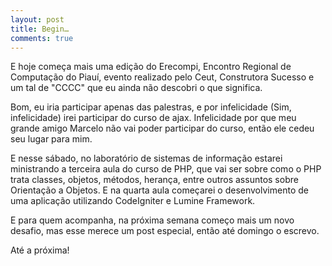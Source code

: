 ```yaml
---
layout: post
title: Begin…
comments: true
---
```


E hoje começa mais uma edição do Erecompi, Encontro Regional de Computação do Piauí, evento realizado pelo Ceut, Construtora Sucesso e um tal de "CCCC" que eu ainda não descobri o que significa.

Bom, eu iria participar apenas das palestras, e por infelicidade (Sim, infelicidade) irei participar do curso de ajax. Infelicidade por que meu grande amigo Marcelo não vai poder participar do curso, então ele cedeu seu lugar para mim.

E nesse sábado, no laboratório de sistemas de informação estarei ministrando a terceira aula do curso de PHP, que vai ser sobre como o PHP trata classes, objetos, métodos, herança, entre outros assuntos sobre Orientação a Objetos. E na quarta aula começarei o desenvolvimento de uma aplicação utilizando CodeIgniter e Lumine Framework.

E para quem acompanha, na próxima semana começo mais um novo desafio, mas esse merece um post especial, então até domingo o escrevo.

Até a próxima!
